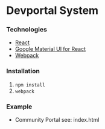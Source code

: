 # Devportal System

### Technologies
- [React](https://reactjs.org/)
- [Google Material UI for React](https://material-ui-next.com/)
- [Webpack](https://webpack.js.org/)

### Installation
1. `npm install`
2. `webpack`

### Example
- Community Portal see: index.html
